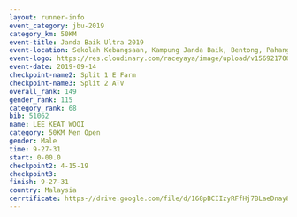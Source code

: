 ```yaml
---
layout: runner-info 
event_category: jbu-2019 
category_km: 50KM 
event-title: Janda Baik Ultra 2019
event-location: Sekolah Kebangsaan, Kampung Janda Baik, Bentong, Pahang, Malaysia 
event-logo: https://res.cloudinary.com/raceyaya/image/upload/v1569217009/logo/janda-baik_vch1pc.jpg 
event-date: 2019-09-14 
checkpoint-name2: Split 1 E Farm 
checkpoint-name3: Split 2 ATV 
overall_rank: 149
gender_rank: 115
category_rank: 68
bib: 51062
name: LEE KEAT WOOI
category: 50KM Men Open
gender: Male
time: 9-27-31
start: 0-00.0
checkpoint2: 4-15-19
checkpoint3: 
finish: 9-27-31
country: Malaysia
cerrtificate: https-//drive.google.com/file/d/168pBCIIzyRFfHj7BLaeDnay8SQmOsRIF/view?usp=sharing
---
```

